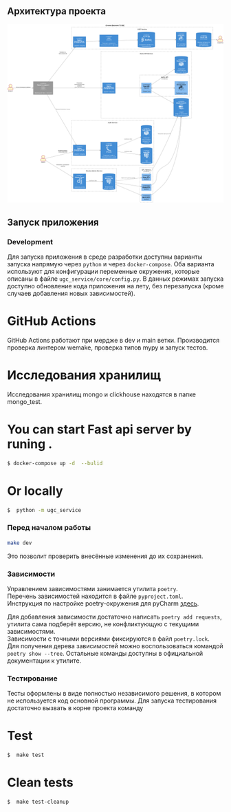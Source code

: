 ## Архитектура проекта
![Архитектура проекта](Docs/architecture/diagram_ngnx_to_be-Cinema_Backend_TO_BE.png)


## Запуск приложения

### Development

Для запуска приложения в среде разработки доступны варианты запуска напрямую через `python` и
через `docker-compose`. Оба варианта используют для конфигурации переменные окружения, которые
описаны в файле `ugc_service/core/config.py`. В данных режимах запуска доступно обновление кода приложения
на лету, без перезапуска (кроме случаев добавления новых зависимостей).

# GitHub Actions
GitHub Actions работают при мердже в dev и main ветки. Производится проверка линтером wemake, проверка типов mypy и
запуск тестов.

# Исследования хранилищ
Исследования хранилищ mongo и clickhouse находятся в папке mongo_test.

# You can start Fast api server by runing .

```bash
$ docker-compose up -d  --bulid
```
# Or locally
```bash
$  python -m ugc_service
```

### Перед началом работы

```bash
make dev
```

Это позволит проверить внесённые изменения до их сохранения.

### Зависимости

Управлением зависимостями занимается утилита `poetry`. \
Перечень зависимостей находится в файле `pyproject.toml`. \
Инструкция по настройке poetry-окружения для
pyCharm [здесь](https://www.jetbrains.com/help/pycharm/poetry.html).

Для добавления зависимости достаточно написать `poetry add requests`, утилита сама подберёт версию,
не конфликтующую с текущими зависимостями. \
Зависимости с точными версиями фиксируются в файл `poetry.lock`. \
Для получения дерева зависимостей можно воспользоваться командой `poetry show --tree`. Остальные
команды доступны в официальной документации к утилите.

### Тестирование

Тесты оформлены в виде полностью независимого решения, в котором не используется код основной
программы. Для запуска тестирования достаточно вызвать в корне проекта команду

# Test

```bash
$  make test
```

# Clean tests

```bash
$  make test-cleanup
```
